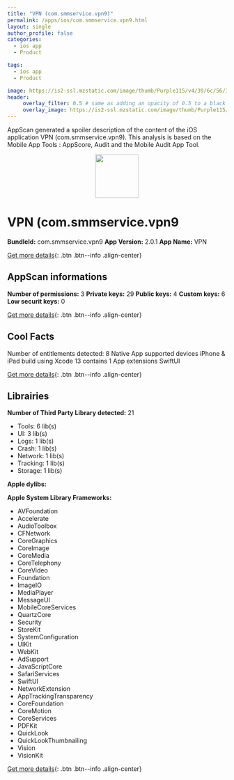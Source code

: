 ```yaml
---
title: "VPN (com.smmservice.vpn9)"
permalink: /apps/ios/com.smmservice.vpn9.html
layout: single
author_profile: false
categories: 
  - ios app 
  - Product 

tags: 
  - ios app 
  - Product 

image: https://is2-ssl.mzstatic.com/image/thumb/Purple115/v4/39/6c/56/396c5619-5578-35dd-e847-b41049dd2e5d/AppIcon-1x_U007emarketing-0-10-0-85-220.png/512x512bb.jpg
header: 
     overlay_filter: 0.5 # same as adding an opacity of 0.5 to a black background
     overlay_image: https://is2-ssl.mzstatic.com/image/thumb/Purple115/v4/39/6c/56/396c5619-5578-35dd-e847-b41049dd2e5d/AppIcon-1x_U007emarketing-0-10-0-85-220.png/512x512bb.jpg
---
```

AppScan generated a spoiler description of the content of the iOS application VPN (com.smmservice.vpn9). This analysis is based on the Mobile App Tools : AppScore, Audit and the Mobile Audit App Tool.

  
  
<div style="text-align: center;"><img src="https://is2-ssl.mzstatic.com/image/thumb/Purple115/v4/39/6c/56/396c5619-5578-35dd-e847-b41049dd2e5d/AppIcon-1x_U007emarketing-0-10-0-85-220.png/512x512bb.jpg" width="100" height="100"></div>  
  
# VPN (com.smmservice.vpn9

**BundleId:** com.smmservice.vpn9
**App Version:** 2.0.1
**App Name:** VPN


[Get more details](/pricing.html){: .btn .btn--info .align-center}  
  
## AppScan informations 

**Number of permissions:** 3
**Private keys:** 29
**Public keys:** 4
**Custom keys:** 6
**Low securit keys:** 0
  
[Get more details](/pricing.html){: .btn .btn--info .align-center}

## Cool Facts

Number of entitlements detected: 8
Native App
supported devices iPhone & iPad
build using Xcode 13
contains 1 App extensions
SwiftUI
  
[Get more details](/pricing.html){: .btn .btn--info .align-center}

## Librairies 
**Number of Third Party Library detected:** 21
- Tools: 6 lib(s)
- UI: 3 lib(s)
- Logs: 1 lib(s)
- Crash: 1 lib(s)
- Network: 1 lib(s)
- Tracking: 1 lib(s)
- Storage: 1 lib(s)

**Apple dylibs:**


**Apple System Library Frameworks:**
- AVFoundation
- Accelerate
- AudioToolbox
- CFNetwork
- CoreGraphics
- CoreImage
- CoreMedia
- CoreTelephony
- CoreVideo
- Foundation
- ImageIO
- MediaPlayer
- MessageUI
- MobileCoreServices
- QuartzCore
- Security
- StoreKit
- SystemConfiguration
- UIKit
- WebKit
- AdSupport
- JavaScriptCore
- SafariServices
- SwiftUI
- NetworkExtension
- AppTrackingTransparency
- CoreFoundation
- CoreMotion
- CoreServices
- PDFKit
- QuickLook
- QuickLookThumbnailing
- Vision
- VisionKit


  
[Get more details](/pricing.html){: .btn .btn--info .align-center}

